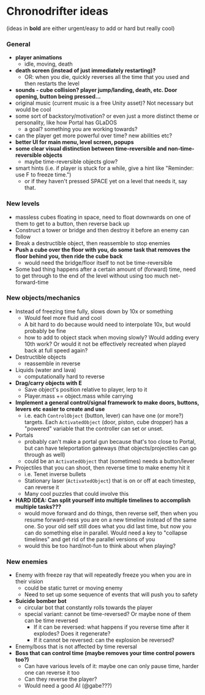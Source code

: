 # Chronodrifter ideas
(ideas in **bold** are either urgent/easy to add or hard but really cool)

### General
- **player animations**
	- idle, moving, death
- **death screen (instead of just immediately restarting)?**
	- OR: when you die, quickly reverses all the time that you used and then restarts the level
- **sounds - cube collision? player jump/landing, death, etc. Door opening, button being pressed...**
- original music (current music is a free Unity asset)? Not necessary but would be cool
- some sort of backstory/motivation? or even just a more distinct theme or personality, like how Portal has GLaDOS
	- a goal? something you are working towards?
- can the player get more powerful over time? new abilities etc?
- **better UI for main menu, level screen, popups**
- **some clear visual distinction between time-reversible and non-time-reversible objects**
	- maybe time-reversible objects glow?
- smart hints (i.e. if player is stuck for a while, give a hint like "Reminder: use F to freeze time.")
	- or if they haven't pressed SPACE yet on a level that needs it, say that.

### New levels
- massless cubes floating in space, need to float downwards on one of them to get to a button, then reverse back up
- Construct a tower or bridge and then destroy it before an enemy can follow
- Break a destructible object, then reassemble to stop enemies
- **Push a cube over the floor with you, do some task that removes the floor behind you, then ride the cube back**
	- would need the bridge/floor itself to not be time-reversible
- Some bad thing happens after a certain amount of (forward) time, need to get through to the end of the level without using too much net-forward-time

### New objects/mechanics
- Instead of freezing time fully, slows down by 10x or something
	- Would feel more fluid and cool
	- A bit hard to do because would need to interpolate 10x, but would probably be fine
	- how to add to object stack when moving slowly? Would adding every 10th work? Or would it not be effectively recreated when played back at full speed again?
- Destructible objects
	- reassemble in reverse
- Liquids (water and lava)
	- computationally hard to reverse
- **Drag/carry objects with E**
	- Save object's position relative to player, lerp to it
	- Player.mass += object.mass while carrying
- **Implement a general control/signal framework to make doors, buttons, levers etc easier to create and use**
	- i.e. each `ControlObject` (button, lever) can have one (or more?) targets. Each `ActivatedObject` (door, piston, cube dropper) has a "powered" variable that the controller can set or unset.
- Portals
	- probably can't make a portal gun because that's too close to Portal, but can have teleportation gateways (that objects/projectiles can go through as well)
	- could be an `ActivatedObject` that (sometimes) needs a button/lever
- Projectiles that you can shoot, then reverse time to make enemy hit it
	- i.e. Tenet inverse bullets
	- Stationary laser (`ActivatedObject`) that is on or off at each timestep, can reverse it
	- Many cool puzzles that could involve this
- **HARD IDEA: Can split yourself into multiple timelines to accomplish multiple tasks???**
	- would move forward and do things, then reverse self, then when you resume forward-ness you are on a new timeline instead of the same one. So your old self still does what you did last time, but now you can do something else in parallel. Would need a key to "collapse timelines" and get rid of the parallel versions of you
	- would this be too hard/not-fun to think about when playing?

### New enemies
- Enemy with freeze ray that will repeatedly freeze you when you are in their vision
	- could be static turret or moving enemy
	- Need to set up some sequence of events that will push you to safety
- **Suicide bomber bot**
	- circular bot that constantly rolls towards the player
	- special variant: cannot be time-reversed? Or maybe none of them can be time reversed
		- If it can be reversed: what happens if you reverse time after it explodes? Does it regenerate?
		- If it cannot be reversed: can the explosion be reversed?
- Enemy/boss that is not affected by time reversal
- **Boss that can control time (maybe removes your time control powers too?)**
	- Can have various levels of it: maybe one can only pause time, harder one can reverse it too
	- Can they reverse the player?
	- Would need a good AI (@gabe???)
